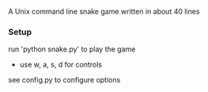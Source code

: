 
A Unix command line snake game written in about 40 lines

### Setup

run 'python snake.py' to play the game
 - use w, a, s, d for controls

 see config.py to configure options
